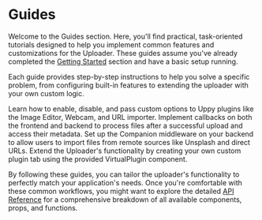 # Guides

Welcome to the Guides section. Here, you'll find practical, task-oriented tutorials designed to help you implement common features and customizations for the Uploader. These guides assume you've already completed the [Getting Started](./getting-started.md) section and have a basic setup running.

Each guide provides step-by-step instructions to help you solve a specific problem, from configuring built-in features to extending the uploader with your own custom logic.

<x-cards data-columns="2">
  <x-card data-title="Configuring Plugins" data-href="/guides/configuring-plugins" data-icon="lucide:settings-2">
    Learn how to enable, disable, and pass custom options to Uppy plugins like the Image Editor, Webcam, and URL importer.
  </x-card>
  <x-card data-title="Handling Uploads" data-href="/guides/handling-uploads" data-icon="lucide:upload-cloud">
    Implement callbacks on both the frontend and backend to process files after a successful upload and access their metadata.
  </x-card>
  <x-card data-title="Integrating Remote Sources" data-href="/guides/remote-sources" data-icon="lucide:cloud">
    Set up the Companion middleware on your backend to allow users to import files from remote sources like Unsplash and direct URLs.
  </x-card>
  <x-card data-title="Creating a Custom Plugin" data-href="/guides/custom-plugin" data-icon="lucide:box">
    Extend the Uploader's functionality by creating your own custom plugin tab using the provided VirtualPlugin component.
  </x-card>
</x-cards>

By following these guides, you can tailor the uploader's functionality to perfectly match your application's needs. Once you're comfortable with these common workflows, you might want to explore the detailed [API Reference](./api-reference.md) for a comprehensive breakdown of all available components, props, and functions.